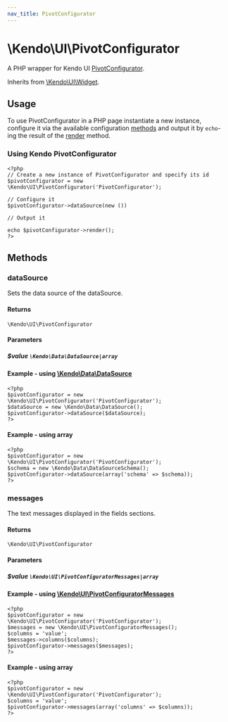 ```yaml
---
nav_title: PivotConfigurator
---
```


# \Kendo\UI\PivotConfigurator

A PHP wrapper for Kendo UI [PivotConfigurator](/kendo-ui/api/web/pivotconfigurator).

Inherits from [\Kendo\UI\Widget](/kendo-ui/api/wrappers/php/Kendo/UI/Widget).

## Usage

To use PivotConfigurator in a PHP page instantiate a new instance, configure it via the available
configuration [methods](#methods) and output it by `echo`-ing the result of the [render](/kendo-ui/api/wrappers/php/Kendo/UI/Widget#render) method.

### Using Kendo PivotConfigurator

    <?php
    // Create a new instance of PivotConfigurator and specify its id
    $pivotConfigurator = new \Kendo\UI\PivotConfigurator('PivotConfigurator');

    // Configure it
    $pivotConfigurator->dataSource(new ())

    // Output it

    echo $pivotConfigurator->render();
    ?>


## Methods

### dataSource

Sets the data source of the dataSource.

#### Returns
`\Kendo\UI\PivotConfigurator`

#### Parameters

##### $value `\Kendo\Data\DataSource|array`

#### Example - using [\Kendo\Data\DataSource](/kendo-ui/api/wrappers/php/kendo/data/datasource)

    <?php
    $pivotConfigurator = new \Kendo\UI\PivotConfigurator('PivotConfigurator');
    $dataSource = new \Kendo\Data\DataSource();
    $pivotConfigurator->dataSource($dataSource);
    ?>

#### Example - using array

    <?php
    $pivotConfigurator = new \Kendo\UI\PivotConfigurator('PivotConfigurator');
    $schema = new \Kendo\Data\DataSourceSchema();
    $pivotConfigurator->dataSource(array('schema' => $schema));
    ?>

### messages

The text messages displayed in the fields sections.

#### Returns
`\Kendo\UI\PivotConfigurator`

#### Parameters

##### $value `\Kendo\UI\PivotConfiguratorMessages|array`


#### Example - using [\Kendo\UI\PivotConfiguratorMessages](/kendo-ui/api/wrappers/php/Kendo/UI/PivotConfiguratorMessages)
    <?php
    $pivotConfigurator = new \Kendo\UI\PivotConfigurator('PivotConfigurator');
    $messages = new \Kendo\UI\PivotConfiguratorMessages();
    $columns = 'value';
    $messages->columns($columns);
    $pivotConfigurator->messages($messages);
    ?>

#### Example - using array

    <?php
    $pivotConfigurator = new \Kendo\UI\PivotConfigurator('PivotConfigurator');
    $columns = 'value';
    $pivotConfigurator->messages(array('columns' => $columns));
    ?>

